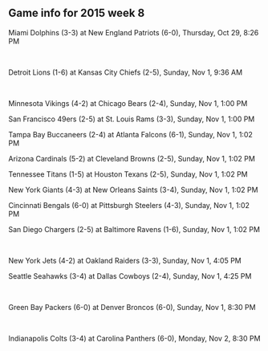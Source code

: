 ## Game info for 2015 week 8
Miami Dolphins (3-3) at New England Patriots (6-0), Thursday, Oct 29, 8:26 PM


<br/>

Detroit Lions (1-6) at Kansas City Chiefs (2-5), Sunday, Nov 1, 9:36 AM


<br/>

Minnesota Vikings (4-2) at Chicago Bears (2-4), Sunday, Nov 1, 1:00 PM

San Francisco 49ers (2-5) at St. Louis Rams (3-3), Sunday, Nov 1, 1:00 PM

Tampa Bay Buccaneers (2-4) at Atlanta Falcons (6-1), Sunday, Nov 1, 1:02 PM

Arizona Cardinals (5-2) at Cleveland Browns (2-5), Sunday, Nov 1, 1:02 PM

Tennessee Titans (1-5) at Houston Texans (2-5), Sunday, Nov 1, 1:02 PM

New York Giants (4-3) at New Orleans Saints (3-4), Sunday, Nov 1, 1:02 PM

Cincinnati Bengals (6-0) at Pittsburgh Steelers (4-3), Sunday, Nov 1, 1:02 PM

San Diego Chargers (2-5) at Baltimore Ravens (1-6), Sunday, Nov 1, 1:02 PM


<br/>

New York Jets (4-2) at Oakland Raiders (3-3), Sunday, Nov 1, 4:05 PM

Seattle Seahawks (3-4) at Dallas Cowboys (2-4), Sunday, Nov 1, 4:25 PM


<br/>

Green Bay Packers (6-0) at Denver Broncos (6-0), Sunday, Nov 1, 8:30 PM


<br/>

Indianapolis Colts (3-4) at Carolina Panthers (6-0), Monday, Nov 2, 8:30 PM

